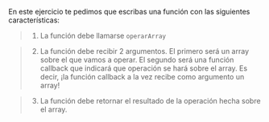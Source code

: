 En este ejercicio te pedimos que escribas una función con las siguientes características:

> 1. La función debe llamarse `operarArray`

> 2. La función debe recibir 2 argumentos. El primero será un array sobre el que vamos a operar. El segundo será una función callback que indicará que operación se hará sobre el array. Es decir, ¡la función callback a la vez recibe como argumento un array!

> 3. La función debe retornar el resultado de la operación hecha sobre el array.